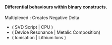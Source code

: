 #### Differential behaviours within binary constructs.


Multiplexed : Creates Negative Delta
- ( SVD Script | CPU )
- ( Device Resonance | Metalic Composition)
- ( Ionisation | Lithium Ions )


